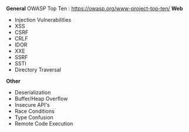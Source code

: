 

**General**
 OWASP Top Ten : https://owasp.org/www-project-top-ten/
**Web**
- Injection Vulnerabilities
- XSS
- CSRF
- CRLF
- IDOR
- XXE
- SSRF
- SSTI
- Directory Traversal



**Other**

- Deserialization
- Buffer/Heap Overflow
- Insecure API's
- Race Conditions
- Type Confusion
- Remote Code Execution
